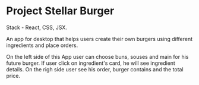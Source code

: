 # Project Stellar Burger

Stack - React, CSS, JSX.

An app for desktop that helps users create their own burgers using different ingredients and place orders.

On the left side of this App user can choose buns, souses and main for his future burger.
If user click on ingredient's card, he will see ingredient details.
On the righ side user see his order, burger contains and the total price.
